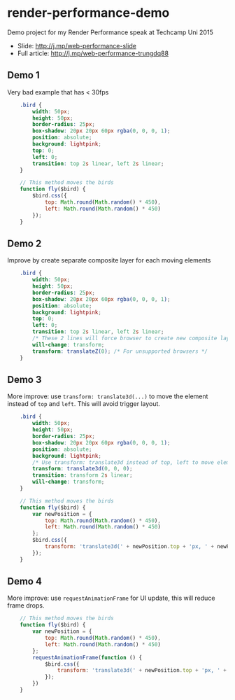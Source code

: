 # render-performance-demo
Demo project for my Render Performance speak at Techcamp Uni 2015

- Slide: http://j.mp/web-performance-slide
- Full article: http://j.mp/web-performance-trungdq88


## Demo 1

Very bad example that has < 30fps

```css
    .bird {
        width: 50px;
        height: 50px;
        border-radius: 25px;
        box-shadow: 20px 20px 60px rgba(0, 0, 0, 1);
        position: absolute;
        background: lightpink;
        top: 0;
        left: 0;
        transition: top 2s linear, left 2s linear;
    }
```

```js
    // This method moves the birds
    function fly($bird) {
        $bird.css({
            top: Math.round(Math.random() * 450),
            left: Math.round(Math.random() * 450)
        });
    }
```

## Demo 2

Improve by create separate composite layer for each moving elements

```css
    .bird {
        width: 50px;
        height: 50px;
        border-radius: 25px;
        box-shadow: 20px 20px 60px rgba(0, 0, 0, 1);
        position: absolute;
        background: lightpink;
        top: 0;
        left: 0;
        transition: top 2s linear, left 2s linear;
        /* These 2 lines will force browser to create new composite layer for .bird */
        will-change: transform;
        transform: translateZ(0); /* For unsupported browsers */
    }
```

## Demo 3

More improve: use `transform: translate3d(...)` to move the element instead of `top` and `left`. This will avoid trigger layout.

```css
    .bird {
        width: 50px;
        height: 50px;
        border-radius: 25px;
        box-shadow: 20px 20px 60px rgba(0, 0, 0, 1);
        position: absolute;
        background: lightpink;
        /* Use transform: translate3d instead of top, left to move elements */
        transform: translate3d(0, 0, 0);
        transition: transform 2s linear;
        will-change: transform;
    }
```

```js
    // This method moves the birds
    function fly($bird) {
        var newPosition = {
            top: Math.round(Math.random() * 450),
            left: Math.round(Math.random() * 450)
        };
        $bird.css({
            transform: 'translate3d(' + newPosition.top + 'px, ' + newPosition.left + 'px, 0)',
        });
    }
```

## Demo 4

More improve: use `requestAnimationFrame` for UI update, this will reduce frame drops.

```js
    // This method moves the birds
    function fly($bird) {
        var newPosition = {
            top: Math.round(Math.random() * 450),
            left: Math.round(Math.random() * 450)
        };
        requestAnimationFrame(function () {
            $bird.css({
                transform: 'translate3d(' + newPosition.top + 'px, ' + newPosition.left + 'px, 0)',
            });
        })
    }
```
